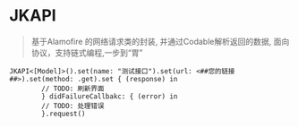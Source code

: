 # JKAPI

> 基于Alamofire 的网络请求类的封装, 并通过Codable解析返回的数据, 面向协议，支持链式编程,一步到“胃”

```
JKAPI<[Model]>().set(name: "测试接口").set(url: <##您的链接##>).set(method: .get).set { (response) in
        // TODO: 刷新界面
        } didFailureCallbakc: { (error) in
        // TODO: 处理错误
        }.request()

```






